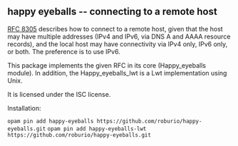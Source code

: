 ## happy eyeballs -- connecting to a remote host

[RFC 8305](https://datatracker.ietf.org/doc/html/rfc8305) describes how to
connect to a remote host, given that the host may have multiple addresses (IPv4
and IPv6, via DNS A and AAAA resource records), and the local host may have
connectivity via IPv4 only, IPv6 only, or both. The preference is to use IPv6.

This package implements the given RFC in its core (Happy_eyeballs module).
In addition, the Happy_eyeballs_lwt is a Lwt implementation using Unix.

It is licensed under the ISC license.

Installation:

`opam pin add happy-eyeballs https://github.com/roburio/happy-eyeballs.git`
`opam pin add happy-eyeballs-lwt https://github.com/roburio/happy-eyeballs.git`
